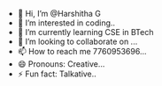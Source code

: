 - 👋 Hi, I’m @Harshitha G
- 👀 I’m interested in coding..
- 🌱 I’m currently learning CSE in BTech
- 💞️ I’m looking to collaborate on ...
- 📫 How to reach me 7760953696...
- 😄 Pronouns: Creative...
- ⚡ Fun fact: Talkative..

<!---
Harshitha-251/Harshitha-251 is a ✨ special ✨ repository because its `README.md` (this file) appears on your GitHub profile.
You can click the Preview link to take a look at your changes.
--->
